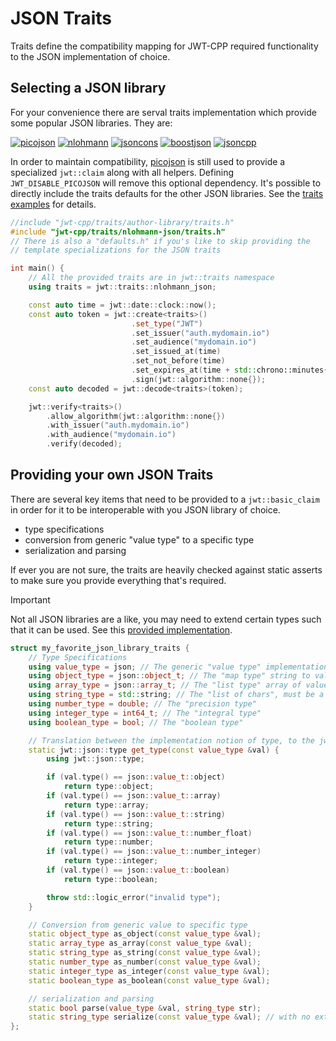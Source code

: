 # JSON Traits

Traits define the compatibility mapping for JWT-CPP required functionality to the JSON implementation of choice.

## Selecting a JSON library

For your convenience there are serval traits implementation which provide some popular JSON libraries. They are:

[![picojson][picojson]](https://github.com/kazuho/picojson)
[![nlohmann][nlohmann]](https://github.com/nlohmann/json)
[![jsoncons][jsoncons]](https://github.com/danielaparker/jsoncons)
[![boostjson][boostjson]](https://github.com/boostorg/json)
[![jsoncpp][jsoncpp]](https://github.com/open-source-parsers/jsoncpp)

[picojson]: https://img.shields.io/endpoint?url=https://raw.githubusercontent.com/Thalhammer/jwt-cpp/badges/traits/kazuho-picojson/shields.json
[nlohmann]: https://img.shields.io/endpoint?url=https://raw.githubusercontent.com/Thalhammer/jwt-cpp/badges/traits/nlohmann-json/shields.json
[jsoncons]: https://img.shields.io/endpoint?url=https://raw.githubusercontent.com/Thalhammer/jwt-cpp/badges/traits/danielaparker-jsoncons/shields.json
[boostjson]: https://img.shields.io/endpoint?url=https://raw.githubusercontent.com/Thalhammer/jwt-cpp/badges/traits/boost-json/shields.json
[jsoncpp]: https://img.shields.io/endpoint?url=https://raw.githubusercontent.com/Thalhammer/jwt-cpp/badges/traits/open-source-parsers-jsoncpp/shields.json

In order to maintain compatibility, [picojson](https://github.com/kazuho/picojson) is still used to provide a specialized `jwt::claim` along with all helpers. Defining `JWT_DISABLE_PICOJSON` will remove this optional dependency. It's possible to directly include the traits defaults for the other JSON libraries. See the [traits examples](https://github.com/Thalhammer/jwt-cpp/tree/master/example/traits) for details.

```cpp
//include "jwt-cpp/traits/author-library/traits.h"
#include "jwt-cpp/traits/nlohmann-json/traits.h"
// There is also a "defaults.h" if you's like to skip providing the
// template specializations for the JSON traits

int main() {
    // All the provided traits are in jwt::traits namespace
    using traits = jwt::traits::nlohmann_json;

    const auto time = jwt::date::clock::now();
    const auto token = jwt::create<traits>()
                           .set_type("JWT")
                           .set_issuer("auth.mydomain.io")
                           .set_audience("mydomain.io")
                           .set_issued_at(time)
                           .set_not_before(time)
                           .set_expires_at(time + std::chrono::minutes{2} + std::chrono::seconds{15})
                           .sign(jwt::algorithm::none{});
    const auto decoded = jwt::decode<traits>(token);

    jwt::verify<traits>()
        .allow_algorithm(jwt::algorithm::none{})
        .with_issuer("auth.mydomain.io")
        .with_audience("mydomain.io")
        .verify(decoded);
```

## Providing your own JSON Traits

There are several key items that need to be provided to a `jwt::basic_claim` in order for it to be interoperable with you JSON library of choice.

* type specifications
* conversion from generic "value type" to a specific type
* serialization and parsing

If ever you are not sure, the traits are heavily checked against static asserts to make sure you provide everything that's required.

> [!important]
> Not all JSON libraries are a like, you may need to extend certain types such that it can be used. See this [provided implementation](https://github.com/Thalhammer/jwt-cpp/blob/e6b92cca0b7088027269c481fa244e5c39df88ff/include/jwt-cpp/traits/danielaparker-jsoncons/traits.h#L18).

```cpp
struct my_favorite_json_library_traits {
    // Type Specifications
    using value_type = json; // The generic "value type" implementation, most libraries have one
    using object_type = json::object_t; // The "map type" string to value
    using array_type = json::array_t; // The "list type" array of values
    using string_type = std::string; // The "list of chars", must be a narrow char
    using number_type = double; // The "precision type"
    using integer_type = int64_t; // The "integral type"
    using boolean_type = bool; // The "boolean type"

    // Translation between the implementation notion of type, to the jwt::json::type equivalent
    static jwt::json::type get_type(const value_type &val) {
        using jwt::json::type;

        if (val.type() == json::value_t::object)
            return type::object;
        if (val.type() == json::value_t::array)
            return type::array;
        if (val.type() == json::value_t::string)
            return type::string;
        if (val.type() == json::value_t::number_float)
            return type::number;
        if (val.type() == json::value_t::number_integer)
            return type::integer;
        if (val.type() == json::value_t::boolean)
            return type::boolean;

        throw std::logic_error("invalid type");
    }

    // Conversion from generic value to specific type
    static object_type as_object(const value_type &val);
    static array_type as_array(const value_type &val);
    static string_type as_string(const value_type &val);
    static number_type as_number(const value_type &val);
    static integer_type as_integer(const value_type &val);
    static boolean_type as_boolean(const value_type &val);

    // serialization and parsing
    static bool parse(value_type &val, string_type str);
    static string_type serialize(const value_type &val); // with no extra whitespace, padding or indentation
};
```
